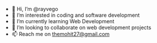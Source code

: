 - 👋 Hi, I’m @rayvego
- 👀 I’m interested in coding and software development
- 🌱 I’m currently learning Web Development
- 💞️ I’m looking to collaborate on web development projects
- 📫 Reach me on themohit27@gmail.com

<!---
rayvego/rayvego is a ✨ special ✨ repository because its `README.md` (this file) appears on your GitHub profile.
You can click the Preview link to take a look at your changes.
--->
